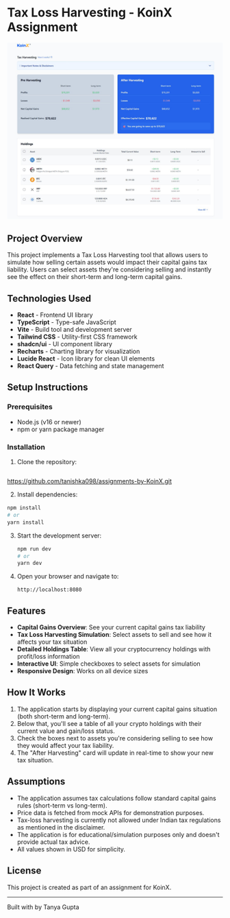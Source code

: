 # Tax Loss Harvesting - KoinX Assignment

![Application Screenshot](public/images/harvesting-screenshot.jpg)

## Project Overview

This project implements a Tax Loss Harvesting tool that allows users to simulate how selling certain assets would impact their capital gains tax liability. Users can select assets they're considering selling and instantly see the effect on their short-term and long-term capital gains.

## Technologies Used

- **React** - Frontend UI library  
- **TypeScript** - Type-safe JavaScript  
- **Vite** - Build tool and development server  
- **Tailwind CSS** - Utility-first CSS framework  
- **shadcn/ui** - UI component library  
- **Recharts** - Charting library for visualization  
- **Lucide React** - Icon library for clean UI elements  
- **React Query** - Data fetching and state management  

## Setup Instructions

### Prerequisites
- Node.js (v16 or newer)
- npm or yarn package manager

### Installation

1. Clone the repository:
   ```sh
 https://github.com/tanishka098/assignments-by-KoinX.git


 2. Install dependencies:

   ```sh
   npm install
   # or
   yarn install
   ```

3. Start the development server:

   ```sh
   npm run dev
   # or
   yarn dev
   ```

4. Open your browser and navigate to:
   ```
   http://localhost:8080
   ```

## Features

- **Capital Gains Overview**: See your current capital gains tax liability
- **Tax Loss Harvesting Simulation**: Select assets to sell and see how it affects your tax situation
- **Detailed Holdings Table**: View all your cryptocurrency holdings with profit/loss information
- **Interactive UI**: Simple checkboxes to select assets for simulation
- **Responsive Design**: Works on all device sizes

## How It Works

1. The application starts by displaying your current capital gains situation (both short-term and long-term).
2. Below that, you'll see a table of all your crypto holdings with their current value and gain/loss status.
3. Check the boxes next to assets you're considering selling to see how they would affect your tax liability.
4. The "After Harvesting" card will update in real-time to show your new tax situation.


## Assumptions

- The application assumes tax calculations follow standard capital gains rules (short-term vs long-term).
- Price data is fetched from mock APIs for demonstration purposes.
- Tax-loss harvesting is currently not allowed under Indian tax regulations as mentioned in the disclaimer.
- The application is for educational/simulation purposes only and doesn't provide actual tax advice.
- All values shown in USD for simplicity.

## License

This project is created as part of an assignment for KoinX.

---

Built with by Tanya Gupta
